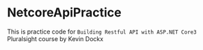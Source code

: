 # NetcoreApiPractice

This is practice code for `Building Restful API with ASP.NET Core3` Pluralsight course by Kevin Dockx
